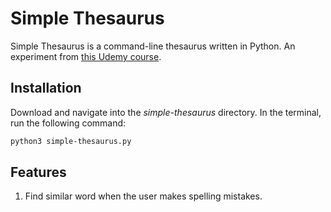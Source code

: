 # Simple Thesaurus
Simple Thesaurus is a command-line thesaurus written in Python. An experiment from [this Udemy course](https://www.udemy.com/course/the-python-mega-course/).

## Installation
Download and navigate into the *simple-thesaurus* directory.
In the terminal, run the following command:
```bash
python3 simple-thesaurus.py
```

## Features
1. Find similar word when the user makes spelling mistakes.
